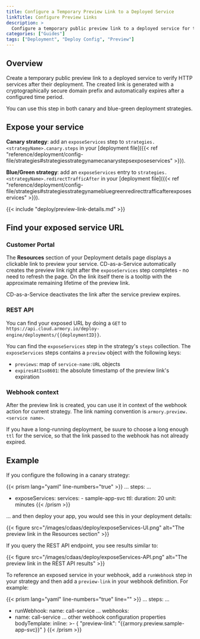```yaml
---
title: Configure a Temporary Preview Link to a Deployed Service
linkTitle: Configure Preview Links
description: >
  Configure a temporary public preview link to a deployed service for testing.
categories: ["Guides"]
tags: ["Deployment", "Deploy Config", "Preview"]
---
```


## Overview

 Create a temporary public preview link to a deployed service to verify HTTP services after their deployment. The created link is generated with a cryptographically secure domain prefix and automatically expires after a configured time period.

You can use this step in both canary and blue-green deployment strategies.

 ## Expose your service

**Canary strategy**: add an `exposeServices` step to `strategies.<strategyName>.canary.steps` in your [deployment file]({{< ref "reference/deployment/config-file/strategies#strategiesstrategynamecanarystepsexposeservices" >}}).

**Blue/Green strategy**: add an `exposeServices` entry to `strategies.<strategyName>.redirectTrafficAfter` in your [deployment file]({{< ref "reference/deployment/config-file/strategies#strategiesstrategynamebluegreenredirecttrafficafterexposeservices" >}}).

{{< include "deploy/preview-link-details.md" >}}

## Find your exposed service URL

### Customer Portal

The **Resources** section of your Deployment details page displays a clickable link to preview your service. CD-as-a-Service automatically creates the preview link right after the `exposeServices` step completes - no need to refresh the page. On the link itself there is a tooltip with the approximate remaining lifetime of the preview link.

CD-as-a-Service deactivates the link after the service preview expires.

### REST API

You can find your exposed URL by doing a `GET` to `https://api.cloud.armory.io/deploy-engine/deployments/{{deploymentID}}`.

You can find the `exposeServices` step in the strategy's `steps` collection. The `exposeServices` steps contains a `preview` object with the following keys:

* `previews`: map of `service-name:URL` objects
* `expiresAtIso8601`: the absolute timestamp of the preview link's expiration

### Webhook context

After the preview link is created, you can use it in context of the webhook action for current strategy. The link naming convention is `armory.preview.<service name>`.

If you have a long-running deployment, be suure to choose a long enough `ttl` for the service, so that the link passed to the webhook has not already expired.

## Example

If you configure the following in a canary strategy:

{{< prism lang="yaml"  line-numbers="true" >}}
...
steps:
...
- exposeServices:
    services:
      - sample-app-svc
    ttl:
      duration: 20
      unit: minutes
{{< /prism >}}

... and then deploy your app, you would see this in your deployment details:

{{< figure src="/images/cdaas/deploy/exposeServices-UI.png" alt="The preview link in the Resources section" >}}

If you query the REST API endpoint, you see results similar to:

{{< figure src="/images/cdaas/deploy/exposeServices-API.png" alt="The preview link in the REST API results" >}}

To reference an exposed service in your webhook, add a `runWebhook` step in your strategy and then add a `preview-link` in your webhook definition. For example:

{{< prism lang="yaml"  line-numbers="true" line="" >}}
...
steps:
...
- runWebhook:
    name: call-service
...
webhooks:
- name: call-service
  ... other webhook configuration properties
  bodyTemplate:
  inline: >-
  {
  "preview-link": "{{armory.preview.sample-app-svc}}"
  }
  {{< /prism >}}
